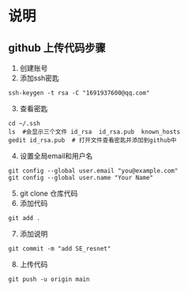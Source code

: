 # 说明
## github 上传代码步骤

1. 创建账号
2. 添加ssh密匙  
```angular2html
ssh-keygen -t rsa -C "1691937600@qq.com"
```
3. 查看密匙
```angular2html
cd ~/.ssh
ls  #会显示三个文件 id_rsa  id_rsa.pub  known_hosts
gedit id_rsa.pub  # 打开文件查看密匙并添加到github中
```
4. 设置全局email和用户名
```angular2html
git config --global user.email "you@example.com"
git config --global user.name "Your Name"
```
5. git clone 仓库代码  
6. 添加代码  
```angular2html
git add .
```
7. 添加说明
```angular2html
git commit -m "add SE_resnet"
```
8. 上传代码
```angular2html
git push -u origin main
```

